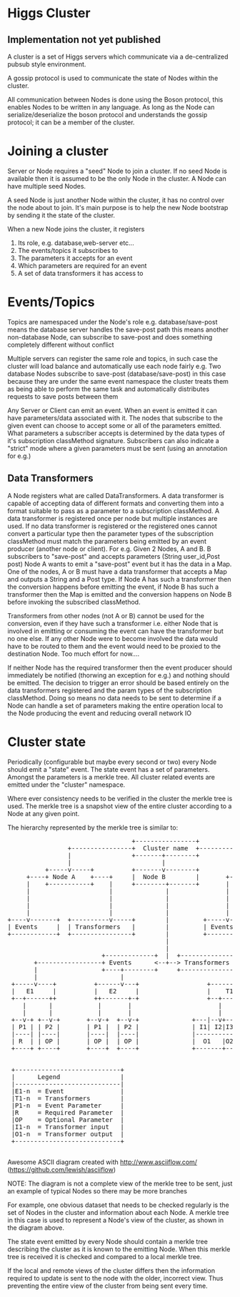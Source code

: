# Higgs Cluster

## Implementation not yet published

A cluster is a set of Higgs servers which communicate via a de-centralized pubsub style environment.

A gossip protocol is used to communicate the state of Nodes within the cluster.

All communication between Nodes is done using the Boson protocol, this enables Nodes to be written in any
language. As long as the Node can serialize/deserialize the boson protocol and understands the gossip protocol;
it can be a member of the cluster.

# Joining a cluster

Server or Node requires a "seed" Node to join a cluster. If no seed Node is available then it is assumed
to be the only Node in the cluster. A Node can have multiple seed Nodes.

A seed Node is just another Node within the cluster, it has no control over the node about to join. It's
main purpose is to help the new Node bootstrap by sending it the state of the cluster.

When a new Node joins the cluster, it registers

1. Its role, e.g. database,web-server etc...
2. The events/topics it subscribes to
3. The parameters it accepts for an event
4. Which parameters are required for an event
5. A set of data transformers it has access to

# Events/Topics

Topics are namespaced under the Node's role
e.g. database/save-post means the database server handles the save-post path this means another
non-database Node, can subscribe to save-post and does something completely different without conflict

Multiple servers can register the same role and topics, in such case
the cluster will load balance and automatically use each node fairly
e.g. Two database Nodes subscribe to save-post (database/save-post) in this case because they are under the same
event namespace the cluster treats them as being able to perform the same task and automatically distributes
requests to save posts between them

Any Server or Client can emit an event.
When an event is emitted it can have parameters/data associated with it.
The nodes that subscribe to the given event can choose to accept some or all of the parameters emitted.
What parameters a subscriber accepts is determined by the data types of it's subscription classMethod signature.
Subscribers can also indicate a "strict" mode where a given parameters must be sent (using an annotation for e.g.)

## Data Transformers

A Node registers what are called DataTransformers. A data transformer is capable of accepting data of different
formats and converting them into a format suitable to pass as a parameter to a subscription classMethod.
A data transformer is registered once per node but multiple instances are used. If no data transformer is
registered or the registered ones cannot convert a particular type then the parameter types of the subscription
classMethod must match the parameters being emitted by an event producer (another node or client).
For e.g.
Given 2 Nodes, A and B.
B subscribers to "save-post" and accepts parameters (String user_id,Post post)
Node A wants to emit a "save-post" event but it has the data in a Map.
One of the nodes, A or B must have a data transformer that accepts a Map and outputs a String and a Post type.
If Node A has such a transformer then the conversion happens before emitting the event, if Node B has such a
transformer then the Map is emitted and the conversion happens on Node B before invoking the subscribed classMethod.

Transformers from other nodes (not A or B) cannot be used for the conversion, even if they have such a transformer
i.e. either Node that is involved in emitting or consuming the event can have the transformer but no one else.
 If any other Node were to become involved the data would have to be routed to them and the event would need
 to be proxied to the destination Node. Too much effort for now....

If neither Node has the required transformer then the event producer should immediately be notified (thorwing an exception for e.g.)
and nothing should be emitted.
The decision to trigger an error should be based entirely on the data transformers registered and the param types
of the subscription classMethod. Doing so means no data needs to be sent to determine if a Node can handle a set of parameters
making the entire operation local to the Node producing the event and reducing overall network IO

# Cluster state

Periodically (configurable but maybe every second or two) every Node should emit a "state" event.
The state event has a set of parameters. Amongst the parameters is a merkle tree.
All cluster related events are emitted under the "cluster" namespace.

Where ever consistency needs to be verified in the cluster the merkle tree is used. The merkle tree is a snapshot
view of the entire cluster according to a Node at any given point.

The hierarchy represented by the merkle tree is similar to:

<pre>                                 +----------------+
                +----------------+  Cluster name  +---------------------+
                |                +-------+--------+                     |
                |                        |                              |
          +-----v-----+          +-------v--------+             +-------v-------+
     +----+ Node A    +----+     |  Node B        |       +-----+  Node C       +------+
     |    +-----------+    |     +--------+-------+       |     +---------------+      |
     |                     |              |               |                            |
     |                     |              |               |                            |
     |                     |              |               |                            |
     |                     |              |               |                            |
+----v-------+  +----------v-----+        |         +-----v--------+         +---------v--------+
| Events     |  | Transformers   |        |         | Events       |         |  Transformers    |
+------------+  +----------------+        |         +--------------+         +------------------+
                                          |
                                          |
                         +-------------+  |  +-----------------+
       +-----------------+ Events      &lt;--+--&gt; Transformers    +--------------------+
       |                 +----+--------+     +--------------+--+                    |
       |                      |                             |                       |
 +-----v----+          +------v---+                  +------v-------+       +-------v-------+
 |   E1     |          |   E2     |                  |    T1        |     +-+     T2        |
 +--+------++          ++-------+-+                  +--+-----------+     | +-----------+---+
    |      |            |       |                       |                 |             |
    |      |            |       |                       |                 |             |
 +--v-+ +--v-+       +--v-+  +--v-+              +---|--v+---+        +---v---+   +---+-v-+---+---+
 | P1 | | P2 |       | P1 |  | P2 |              | I1| I2|I3 |        | I1| I2|   | I1| I2| I3| I4|
 |----| |----|       |----|  |----|              |-----------|        |-------|   |---------------|
 | R  | | OP |       | OP |  | OP |              |  O1   |O2 |        |  O1   |   |      O1       |
 +----+ +----+       +----+  +----+              +-------+---+        +-------+   +---------------+


 +----------------------------+
 |      Legend                |
 |----------------------------|
 |E1-n  = Event               |
 |T1-n  = Transformers        |
 |P1-n  = Event Parameter     |
 |R     = Required Parameter  |
 |OP    = Optional Parameter  |
 |I1-n  = Transformer input   |
 |O1-n  = Transformer output  |
 +----------------------------+
 </pre>
 Awesome ASCII diagram created with http://www.asciiflow.com/ (https://github.com/lewish/asciiflow)

 NOTE: The diagram is not a complete view of the merkle tree to be sent, just an example of typical Nodes
 so there may be more branches

For example, one obvious dataset that needs to be checked regularly is the set of Nodes in the cluster and information about each Node.
A merkle tree in this case is used to represent a Node's view of the cluster, as shown in the diagram above.

The state event emitted by every Node should contain a merkle tree describing the cluster as it is known to the
emitting Node. When this merkle tree is received it is checked and compared to a local merkle tree.

If the local and remote views of the cluster differs then the information required to update is sent to the
node with the older, incorrect view. Thus preventing the entire view of the cluster from being sent every time.

